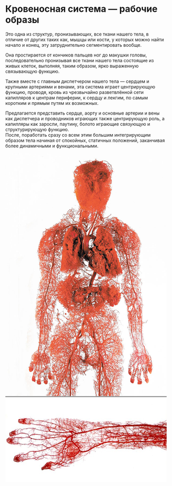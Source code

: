 # Кровеносная система — рабочие образы

Это одна из структур, пронизывающих, все ткани нашего тела, в отличие от других таких как, мышцы или кости, у которых можно найти начало и конец, эту затруднительно сегментировать вообще.

Она простирается от кончиков пальцев ног до макушки головы, последовательно пронизывая все ткани нашего тела состоящие из живых клеток, выполняя, таким образом, ярко выраженную связывающую функцию.  

Также вместе с главным диспетчером нашего тела — сердцем и крупными артериями и венами, эта система играет центрирующую функцию, проводя, кровь из чрезвычайно разветвлённой сети капилляров к центрам периферии, к сердцу и лекгим, по самым коротким и прямым путям их возможных.

Предлагается представить сердце, аорту и основные артерии и вены как диспетчера и проводников играющих также центрирующую роль, а капилляры как заросли, паутину, болото играющие связующую и структурирующую функцию.    
После, поработать сразу со всем этим большим интегрирующим образом тела начиная от спокойных, статичных положений, заканчивая более динамичными и функциональными.  

![](images/Image_24564.jpg)
